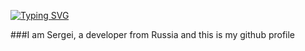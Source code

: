<a href="https://git.io/typing-svg"><img src="https://readme-typing-svg.herokuapp.com?font=Fira+Code&size=30&pause=1000&color=02DC00&center=true&random=false&width=435&lines=Hello+World%F0%9F%91%8B" alt="Typing SVG" /></a>

<div class="myWrapper" markdown="1">
###I am Sergei, a developer from Russia and this is my github profile
</div>